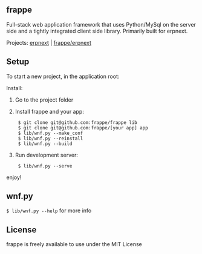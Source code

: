 ## frappe

Full-stack web application framework that uses Python/MySql on the server side and a tightly integrated client side library. Primarily built for erpnext.

Projects: [erpnext](http://erpnext.org) | [frappe/erpnext](https://github.com/frappe/erpnext)

## Setup

To start a new project, in the application root:

Install:

1. Go to the project folder
1. Install frappe and your app:

		$ git clone git@github.com:frappe/frappe lib
		$ git clone git@github.com:frappe/[your app] app
		$ lib/wnf.py --make_conf
		$ lib/wnf.py --reinstall
		$ lib/wnf.py --build

1. Run development server:

		$ lib/wnf.py --serve

	
enjoy!

## wnf.py

`$ lib/wnf.py --help` for more info

## License

frappe is freely available to use under the MIT License
